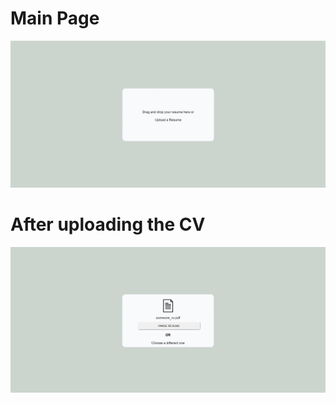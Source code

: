 
# Main Page 
<img src ='figure/frontend.jpg'>


# After uploading the CV
<img src ='figure/upload.jpg'>

